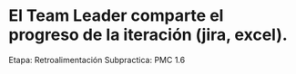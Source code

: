 # El Team Leader comparte el progreso de la iteración (jira, excel).

Etapa: Retroalimentación
Subpractica: PMC 1.6